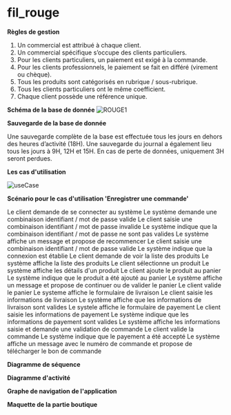# fil_rouge

**Règles de gestion**

1. Un commercial est attribué à chaque client.
2. Un commercial spécifique s’occupe des clients particuliers.
3. Pour les clients particuliers, un paiement est exigé à la commande.
4. Pour les clients professionnels, le paiement se fait en différé (virement ou chèque).
5. Tous les produits sont catégorisés en rubrique / sous-rubrique.
6. Tous les clients particuliers ont le même coefficient.
7. Chaque client possède une référence unique.


**Schéma de la base de donnée**
![ROUGE1](https://user-images.githubusercontent.com/103575691/224259297-db5d9f7d-c858-4273-83f0-314d0d0a419c.jpg)


**Sauvegarde de la base de donnée**

Une sauvegarde complète de la base est effectuée tous les jours en dehors des heures d’activité (18H). Une sauvegarde du journal a également lieu tous les jours à 9H, 12H et 15H.
En cas de perte de données, uniquement 3H seront perdues.


**Les cas d'utilisation**

![useCase](https://user-images.githubusercontent.com/103575691/224975258-d27a6773-4d43-42b7-bb67-ea56b8f60018.jpg)


**Scénario pour le cas d'utilisation 'Enregistrer une commande'**

Le client demande de se connecter au système
Le système demande une combinaison identifiant / mot de passe valide
Le client saisie une combinaison identifiant / mot de passe invalide
Le système indique que la combinaison identifiant / mot de passe ne sont pas valides
Le système affiche un message et propose de recommencer
Le client saisie une combinaison identifiant / mot de passe valide
Le système indique que la connexion est établie
Le client demande de voir la liste des produits
Le système affiche la liste des produits
Le client sélectionne un produit
Le système affiche les détails d'un produit
Le client ajoute le produit au panier
Le système indique que le produit a été ajouté au panier
Le système affiche un message et propose de continuer ou de valider le panier
Le client valide le panier
Le systeme affiche le formulaire de livraison
Le client saisie les informations de livraison
Le système affiche que les informations de livraison sont valides
Le systele affiche le formulaire de payement
Le client saisie les informations de payement
Le système indique que les informations de payement sont valides
Le système affiche les informations saisie et demande une validation de commande
Le client valide la commande
Le système indique que le payement a été accepté
Le système affiche un message avec le numéro de commande et propose de télécharger le bon de commande


**Diagramme de séquence**





**Diagramme d'activité**




**Graphe de navigation de l'application**




**Maquette de la partie boutique**
